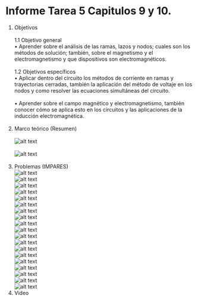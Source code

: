 # Informe Tarea 5 Capitulos 9 y 10.
1. Objetivos   <br />  
1.1 Objetivo general<br />
•	Aprender sobre el análisis de las ramas, lazos y nodos; cuales son los métodos de solución; también, sobre el magnetismo y el electromagnetismo y que dispositivos son electromagnéticos.<br /><br />
1.2 Objetivos específicos<br />
•	Aplicar dentro del circuito los métodos de corriente en ramas y trayectorias cerradas, también la aplicación del método de voltaje en los nodos y como resolver las ecuaciones simultáneas del circuito.<br /><br />
•	Aprender sobre el campo magnético y electromagnetismo, también conocer cómo se aplica esto en los circuitos y las aplicaciones de la inducción electromagnética.<br /><br />
2. Marco teórico (Resumen)<br /><br />
![alt text](https://github.com/adtumbaco1/Informe-Tarea-5/blob/main/Cap%C3%ADtulo%209%20teoria.png)<br /><br />
![alt text](https://github.com/adtumbaco1/Informe-Tarea-5/blob/main/Capitulo%2010%20teoria.png)<br /><br />
3. Problemas (IMPARES)<br />
![alt text](https://github.com/adtumbaco1/Informe-Tarea-5/blob/main/9.1.PNG)<br />
![alt text](https://github.com/adtumbaco1/Informe-Tarea-5/blob/main/9.2.PNG)<br />
![alt text](https://github.com/adtumbaco1/Informe-Tarea-5/blob/main/9.3.PNG)<br />
![alt text](https://github.com/adtumbaco1/Informe-Tarea-5/blob/main/9.4.PNG)<br />
![alt text](https://github.com/adtumbaco1/Informe-Tarea-5/blob/main/9.5.PNG)<br />
![alt text](https://github.com/adtumbaco1/Informe-Tarea-5/blob/main/9.6.PNG)<br />
![alt text](https://github.com/adtumbaco1/Informe-Tarea-5/blob/main/9.7.PNG)<br />
![alt text](https://github.com/adtumbaco1/Informe-Tarea-5/blob/main/9.8.PNG)<br />
![alt text](https://github.com/adtumbaco1/Informe-Tarea-5/blob/main/9.9.PNG)<br />
![alt text](https://github.com/adtumbaco1/Informe-Tarea-5/blob/main/9.10.PNG)<br />
![alt text](https://github.com/adtumbaco1/Informe-Tarea-5/blob/main/9.11.PNG)<br />
![alt text](https://github.com/adtumbaco1/Informe-Tarea-5/blob/main/9.12.PNG)<br />
![alt text](https://github.com/adtumbaco1/Informe-Tarea-5/blob/main/9.13.PNG)<br />
![alt text](https://github.com/adtumbaco1/Informe-Tarea-5/blob/main/9.14.PNG)<br />
![alt text](https://github.com/adtumbaco1/Informe-Tarea-5/blob/main/9.15.PNG)<br />
![alt text](https://github.com/adtumbaco1/Informe-Tarea-5/blob/main/10.1.PNG)<br />
![alt text](https://github.com/adtumbaco1/Informe-Tarea-5/blob/main/10.2.PNG)<br />
![alt text](https://github.com/adtumbaco1/Informe-Tarea-5/blob/main/10.3.PNG)<br />
![alt text](https://github.com/adtumbaco1/Informe-Tarea-5/blob/main/10.4.PNG)<br />
4. Video
